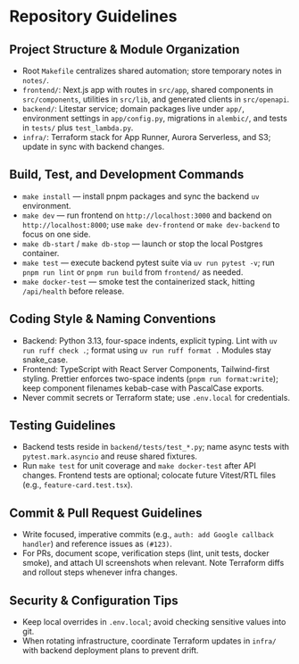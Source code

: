 # Repository Guidelines

## Project Structure & Module Organization
- Root `Makefile` centralizes shared automation; store temporary notes in `notes/`.
- `frontend/`: Next.js app with routes in `src/app`, shared components in `src/components`, utilities in `src/lib`, and generated clients in `src/openapi`.
- `backend/`: Litestar service; domain packages live under `app/`, environment settings in `app/config.py`, migrations in `alembic/`, and tests in `tests/` plus `test_lambda.py`.
- `infra/`: Terraform stack for App Runner, Aurora Serverless, and S3; update in sync with backend changes.

## Build, Test, and Development Commands
- `make install` — install pnpm packages and sync the backend `uv` environment.
- `make dev` — run frontend on `http://localhost:3000` and backend on `http://localhost:8000`; use `make dev-frontend` or `make dev-backend` to focus on one side.
- `make db-start` / `make db-stop` — launch or stop the local Postgres container.
- `make test` — execute backend pytest suite via `uv run pytest -v`; run `pnpm run lint` or `pnpm run build` from `frontend/` as needed.
- `make docker-test` — smoke test the containerized stack, hitting `/api/health` before release.

## Coding Style & Naming Conventions
- Backend: Python 3.13, four-space indents, explicit typing. Lint with `uv run ruff check .`; format using `uv run ruff format .` Modules stay snake_case.
- Frontend: TypeScript with React Server Components, Tailwind-first styling. Prettier enforces two-space indents (`pnpm run format:write`); keep component filenames kebab-case with PascalCase exports.
- Never commit secrets or Terraform state; use `.env.local` for credentials.

## Testing Guidelines
- Backend tests reside in `backend/tests/test_*.py`; name async tests with `pytest.mark.asyncio` and reuse shared fixtures.
- Run `make test` for unit coverage and `make docker-test` after API changes. Frontend tests are optional; colocate future Vitest/RTL files (e.g., `feature-card.test.tsx`).

## Commit & Pull Request Guidelines
- Write focused, imperative commits (e.g., `auth: add Google callback handler`) and reference issues as `(#123)`.
- For PRs, document scope, verification steps (lint, unit tests, docker smoke), and attach UI screenshots when relevant. Note Terraform diffs and rollout steps whenever infra changes.

## Security & Configuration Tips
- Keep local overrides in `.env.local`; avoid checking sensitive values into git.
- When rotating infrastructure, coordinate Terraform updates in `infra/` with backend deployment plans to prevent drift.
